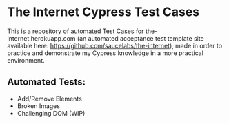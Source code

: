 # The Internet Cypress Test Cases
This is a repository of automated Test Cases for the-internet.herokuapp.com (an automated acceptance test template site available here: https://github.com/saucelabs/the-internet), made in order to practice and demonstrate my Cypress knowledge in a more practical environment.

## Automated Tests:
- Add/Remove Elements
- Broken Images
- Challenging DOM (WIP)